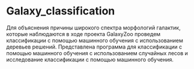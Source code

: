 # Galaxy_classification
Для объяснения причины широкого спектра морфологий галактик, которые наблюдаются в ходе проекта GalaxyZoo проведем классификации с помощью машинного обучения с использованием деревьев решений.
Представлена программа для классификации с помощью машинного обучения с использованием случайных лесов и исследование классификации с помощью машинного обучения.
